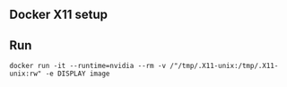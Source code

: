 ## Docker X11 setup

## Run

    docker run -it --runtime=nvidia --rm -v /"/tmp/.X11-unix:/tmp/.X11-unix:rw" -e DISPLAY image

